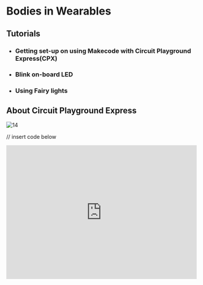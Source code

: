 # Bodies in Wearables

## Tutorials
- ### Getting set-up on using Makecode with Circuit Playground Express(CPX)
- ### Blink on-board LED
- ### Using Fairy lights 


## About Circuit Playground Express
![14](https://user-images.githubusercontent.com/93211311/200924770-d8c1b8dc-476f-4d2d-9308-06699322a334.gif)

// insert code below
<div style="position:relative;height:0;padding-bottom:70%;overflow:hidden;"><iframe style="position:absolute;top:0;left:0;width:100%;height:100%;" src="https://makecode.adafruit.com/#pub:_4ffFtM9FAP2L" frameborder="0" sandbox="allow-popups allow-forms allow-scripts allow-same-origin"></iframe></div>








<script src="https://makecode.com/gh-pages-embed.js"></script><script>makeCodeRender("{{ site.makecode.home_url }}", "{{ site.github.owner_name }}/{{ site.github.repository_name }}");</script>
